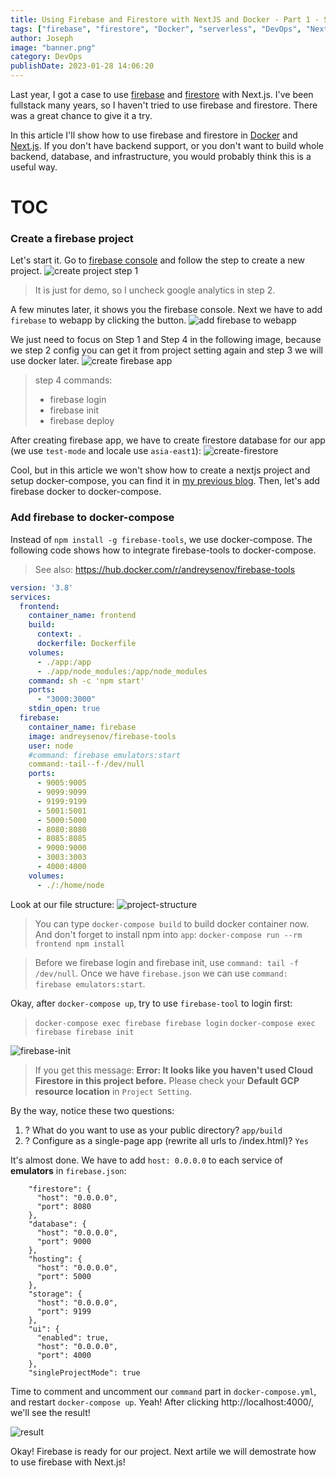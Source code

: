 ```yaml
---
title: Using Firebase and Firestore with NextJS and Docker - Part 1 - Setup firebase in docker
tags: ["firebase", "firestore", "Docker", "serverless", "DevOps", "Next.js"]
author: Joseph
image: "banner.png"
category: DevOps
publishDate: 2023-01-28 14:06:20
---
```


Last year, I got a case to use [firebase](https://firebase.google.com/) and [firestore](https://firebase.google.com/docs/firestore) with Next.js. I've been fullstack many years, so I haven't tried to use firebase and firestore. There was a great chance to give it a try.

In this article I'll show how to use firebase and firestore in [Docker](https://www.docker.com/) and [Next.js](https://nextjs.org/). If you don't have backend support, or you don't want to build whole backend, database, and infrastructure, you would probably think this is a useful way.
<!-- more -->

# TOC
<!-- toc -->

### Create a firebase project

Let's start it. Go to [firebase console](https://console.firebase.google.com/?pli=1) and follow the step to create a new project.
![create project step 1](create-project-step1.png)
> It is just for demo, so I uncheck google analytics in step 2.

A few minutes later, it shows you the firebase console. Next we have to add `firebase` to webapp by clicking the button.
![add firebase to webapp](firebase-console.jpg)

We just need to focus on Step 1 and Step 4 in the following image, because we step 2 config you can get it from project setting again and step 3 we will use docker later.
![create firebase app](create-firebase-app.jpg)

> step 4 commands:
> - firebase login
> - firebase init
> - firebase deploy

After creating firebase app, we have to create firestore database for our app (we use `test-mode` and locale use `asia-east1`):
![create-firestore](create-firestore.jpg)

Cool, but in this article we won't show how to create a nextjs project and setup docker-compose, you can find it in [my previous blog](https://josephmg.github.io/blog/2022/08/16/Blockchain-fullstack-structure-Part-4-Next-js/#project-initiation). Then, let's add firebase docker to docker-compose.

### Add firebase to docker-compose

Instead of `npm install -g firebase-tools`, we use docker-compose. The following code shows how to integrate firebase-tools to docker-compose.
> See also: https://hub.docker.com/r/andreysenov/firebase-tools

```yml
version: '3.8'
services:
  frontend:
    container_name: frontend
    build:
      context: .
      dockerfile: Dockerfile
    volumes:
      - ./app:/app
      - ./app/node_modules:/app/node_modules
    command: sh -c 'npm start'
    ports:
      - "3000:3000"
    stdin_open: true
  firebase:
    container_name: firebase
    image: andreysenov/firebase-tools
    user: node
    #command: firebase emulators:start
    command:·tail·-f·/dev/null
    ports:
      - 9005:9005
      - 9099:9099
      - 9199:9199
      - 5001:5001
      - 5000:5000
      - 8080:8080
      - 8085:8085
      - 9000:9000
      - 3003:3003
      - 4000:4000
    volumes:
      - ./:/home/node
```

Look at our file structure:
![project-structure](project-structure.png)
> You can type `docker-compose build` to build docker container now.
> And don't forget to install npm into `app`: `docker-compose run --rm frontend npm install`

> Before we firebase login and firebase init, use `command: tail -f /dev/null`.
> Once we have `firebase.json` we can use `command: firebase emulators:start`.

Okay, after `docker-compose up`, try to use `firebase-tool` to login first:
> `docker-compose exec firebase firebase login`
> `docker-compose exec firebase firebase init`

![firebase-init](firebase-init.png)

> If you get this message: **Error: It looks like you haven't used Cloud Firestore in this project before.**
> Please check your **Default GCP resource location** in `Project Setting`.

By the way, notice these two questions:
1. ? What do you want to use as your public directory? `app/build`
2. ? Configure as a single-page app (rewrite all urls to /index.html)? `Yes`

It's almost done. We have to add `host: 0.0.0.0` to each service of **emulators** in `firebase.json`:
```
    "firestore": {
      "host": "0.0.0.0",
      "port": 8080
    },
    "database": {
      "host": "0.0.0.0",
      "port": 9000
    },
    "hosting": {
      "host": "0.0.0.0",
      "port": 5000
    },
    "storage": {
      "host": "0.0.0.0",
      "port": 9199
    },
    "ui": {
      "enabled": true,
      "host": "0.0.0.0",
      "port": 4000
    },
    "singleProjectMode": true
```

Time to comment and uncomment our `command` part in `docker-compose.yml`, and restart `docker-compose up`.
Yeah! After clicking http://localhost:4000/, we'll see the result!

![result](result.png)



Okay! Firebase is ready for our project. Next artile we will demostrate how to use firebase with Next.js!

